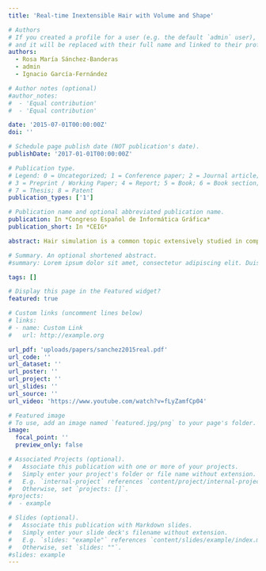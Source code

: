 ```yaml
---
title: 'Real-time Inextensible Hair with Volume and Shape'

# Authors
# If you created a profile for a user (e.g. the default `admin` user), write the username (folder name) here
# and it will be replaced with their full name and linked to their profile.
authors:
  - Rosa María Sánchez-Banderas
  - admin
  - Ignacio García-Fernández

# Author notes (optional)
#author_notes:
#  - 'Equal contribution'
#  - 'Equal contribution'

date: '2015-07-01T00:00:00Z'
doi: ''

# Schedule page publish date (NOT publication's date).
publishDate: '2017-01-01T00:00:00Z'

# Publication type.
# Legend: 0 = Uncategorized; 1 = Conference paper; 2 = Journal article;
# 3 = Preprint / Working Paper; 4 = Report; 5 = Book; 6 = Book section;
# 7 = Thesis; 8 = Patent
publication_types: ['1']

# Publication name and optional abbreviated publication name.
publication: In *Congreso Español de Informática Gráfica*
publication_short: In *CEIG*

abstract: Hair simulation is a common topic extensively studied in computer graphics. One of the many challenges in this field is simulating realistic hair in a real-time environment. In this paper, we propose a unified simulation scheme to consider three of the key features in hair simulation; inextensibility, shape preservation and hair-hair interaction. We use an extension to the Dynamic Follow the Leader (DFTL) method to include shape preservation. Our implementation is also coupled with a Lagrangian approach to address the hair-hair interaction dynamics. A GPU-friendly scheme is proposed that is able to exploit the massive parallelism these devices offer, being able to simulate thousands of strands in real-time. The method has been integrated in a game development platform with a shading model for rendering and several test applications have been developed using this implementation.

# Summary. An optional shortened abstract.
#summary: Lorem ipsum dolor sit amet, consectetur adipiscing elit. Duis posuere tellus ac convallis placerat. Proin tincidunt magna sed ex sollicitudin condimentum.

tags: []

# Display this page in the Featured widget?
featured: true

# Custom links (uncomment lines below)
# links:
# - name: Custom Link
#   url: http://example.org

url_pdf: 'uploads/papers/sanchez2015real.pdf'
url_code: ''
url_dataset: ''
url_poster: ''
url_project: ''
url_slides: ''
url_source: ''
url_video: 'https://www.youtube.com/watch?v=fLyZamfCp04'

# Featured image
# To use, add an image named `featured.jpg/png` to your page's folder.
image:
  focal_point: ''
  preview_only: false

# Associated Projects (optional).
#   Associate this publication with one or more of your projects.
#   Simply enter your project's folder or file name without extension.
#   E.g. `internal-project` references `content/project/internal-project/index.md`.
#   Otherwise, set `projects: []`.
#projects:
#  - example

# Slides (optional).
#   Associate this publication with Markdown slides.
#   Simply enter your slide deck's filename without extension.
#   E.g. `slides: "example"` references `content/slides/example/index.md`.
#   Otherwise, set `slides: ""`.
#slides: example
---
```

